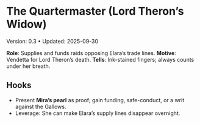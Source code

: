 # The Quartermaster (Lord Theron’s Widow)
Version: 0.3 • Updated: 2025-09-30

**Role**: Supplies and funds raids opposing Elara’s trade lines.
**Motive**: Vendetta for Lord Theron’s death.
**Tells**: Ink-stained fingers; always counts under her breath.

## Hooks
- Present **Mira’s pearl** as proof; gain funding, safe-conduct, or a writ against the Gallows.
- Leverage: She can make Elara’s supply lines disappear overnight.
